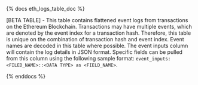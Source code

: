 {% docs eth_logs_table_doc %}

[BETA TABLE] - This table contains flattened event logs from transactions on the Ethereum Blockchain. Transactions may have multiple events, which are denoted by the event index for a transaction hash. Therefore, this table is unique on the combination of transaction hash and event index. Event names are decoded in this table where possible. The event inputs column will contain the log details in JSON format. Specific fields can be pulled from this column using the following sample format: ```event_inputs:<FILED_NAME>::<DATA TYPE> as <FIELD_NAME>```. 

{% enddocs %}